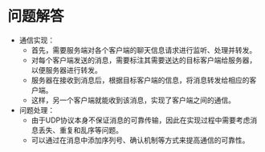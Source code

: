 # 问题解答

- 通信实现：
  - 首先，需要服务端对各个客户端的聊天信息请求进行监听、处理并转发。
  - 对每个客户端发送的消息，需要标注其需要送达的目标客户端给服务器，以便服务器进行转发。
  - 服务器在接收到消息后，根据目标客户端的信息，将消息转发给相应的客户端。
  - 这样，另一个客户端就能收到该消息，实现了客户端之间的通信。
- 问题处理：
  - 由于UDP协议本身不保证消息的可靠传输，因此在实现过程中需要考虑消息丢失、重复和乱序等问题。
  - 可以通过在消息中添加序列号、确认机制等方式来提高通信的可靠性。
